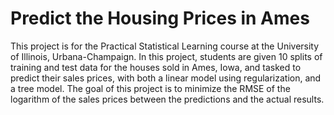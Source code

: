 # Predict the Housing Prices in Ames
This project is for the Practical Statistical Learning course at the University of Illinois, Urbana-Champaign. In this project, students are given 10 splits of training and test data for the houses sold in Ames, Iowa, and tasked to predict their sales prices, with both a linear model using regularization, and a tree model. The goal of this project is to minimize the RMSE of the logarithm of the sales prices between the predictions and the actual results.
